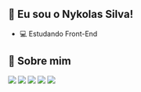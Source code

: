 ## 👋 Eu sou o Nykolas Silva! 
- 💻 Estudando Front-End

## 🚀 Sobre mim 
<a href="https://portfolio-nykol.vercel.app/" target="_blank"><img src="https://img.shields.io/badge/Portfolio-255E63?style=for-the-badge&logo=About.me&logoColor=white"></a>
<a href="https://github.com/nykols2" target="_blank"><img src="https://img.shields.io/badge/GitHub-100000?style=for-the-badge&logo=github&logoColor=white"></a>
<a href="https://www.linkedin.com/in/nykolas-silva-b288b12b0/" target="_blank"><img src="https://img.shields.io/badge/LinkedIn-0077B5?style=for-the-badge&logo=linkedin&logoColor=white"></a>
<a href="https://www.instagram.com/nykol.silva/" target="_blank"><img src="https://img.shields.io/badge/Instagram-E4405F?style=for-the-badge&logo=instagram&logoColor=white"></a>
<a href="mailto:nykolasilva69@gmail.com" target="_blank"><img src="https://img.shields.io/badge/Gmail-D14836?style=for-the-badge&logo=gmail&logoColor=white"></a>
